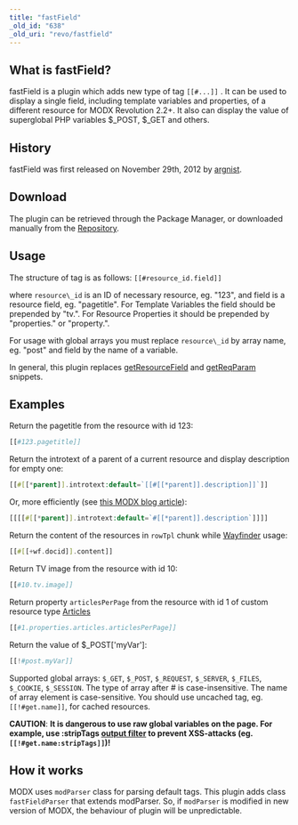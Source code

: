 ```yaml
---
title: "fastField"
_old_id: "638"
_old_uri: "revo/fastfield"
---
```


## What is fastField?

fastField is a plugin which adds new type of tag `[[#...]]` . It can be used to display a single field, including template variables and properties, of a different resource for MODX Revolution 2.2+. It also can display the value of superglobal PHP variables $\_POST, $\_GET and others.

## History

fastField was first released on November 29th, 2012 by [argnist](https://modx.com/extras/author/argnist).

## Download

The plugin can be retrieved through the Package Manager, or downloaded manually from the [Repository](https://modx.com/extras/package/fastfield).

## Usage

The structure of tag is as follows: `[[#resource_id.field]]`

where `resource\_id` is an ID of necessary resource, eg. "123", and field is a resource field, eg. "pagetitle". For Template Variables the field should be prepended by "tv.". For Resource Properties it should be prepended by "properties." or "property.".

For usage with global arrays you must replace `resource\_id` by array name, eg. "post" and field by the name of a variable.

In general, this plugin replaces [getResourceField](extras/getresourcefield) and [getReqParam](https://modx.com/extras/package/getreqparam) snippets.

## Examples

Return the pagetitle from the resource with id 123:

``` php
[[#123.pagetitle]]
```

Return the introtext of a parent of a current resource and display description for empty one:

``` php
[[#[[*parent]].introtext:default=`[[#[[*parent]].description]]`]]
```

Or, more efficiently (see [this MODX blog article](https://modx.com/blog/2012/09/14/tags-as-the-result-or-how-conditionals-are-like-mosquitoes/)):

``` php
[[[[#[[*parent]].introtext:default=`#[[*parent]].description`]]]]
```

Return the content of the resources in `rowTpl` chunk while [Wayfinder](extras/wayfinder) usage:

``` php
[[#[[+wf.docid]].content]]
```

Return TV image from the resource with id 10:

``` php
[[#10.tv.image]]
```

Return property `articlesPerPage` from the resource with id 1 of custom resource type [Articles](extras/articles)

``` php
[[#1.properties.articles.articlesPerPage]]
```

Return the value of $\_POST\['myVar'\]:

``` php
[[!#post.myVar]]
```

Supported global arrays: `$_GET`, `$_POST`, `$_REQUEST`, `$_SERVER`, `$_FILES`, `$_COOKIE`, `$_SESSION`. The type of array after # is case-insensitive. The name of array element is case-sensitive. You should use uncached tag, eg. `[[!#get.name]]`, for cached resources.

**CAUTION**: **It is dangerous to use raw global variables on the page. For example, use :stripTags [output filter](/building-sites/tag-syntax/output-filters) to prevent XSS-attacks (eg. `[[!#get.name:stripTags]]`)!**

## How it works

MODX uses `modParser` class for parsing default tags. This plugin adds class `fastFieldParser` that extends modParser. So, if `modParser` is modified in new version of MODX, the behaviour of plugin will be unpredictable.
